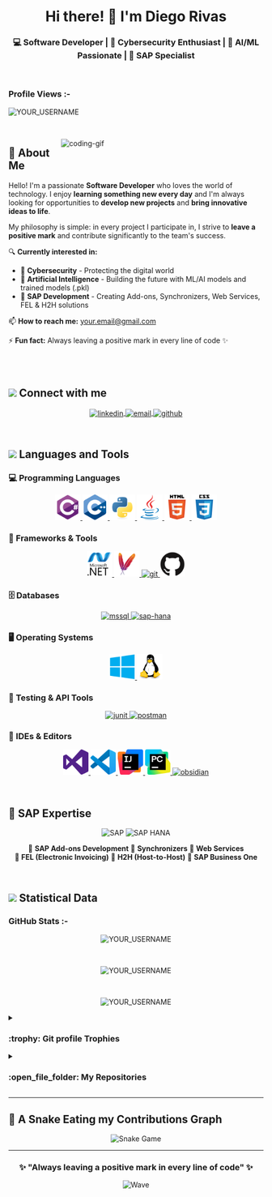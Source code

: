 <h1 align="center">Hi there! 👋 I'm Diego Rivas</h1>
<h3 align="center">💻 Software Developer | 🔐 Cybersecurity Enthusiast | 🤖 AI/ML Passionate | 💼 SAP Specialist</h3>

<br>

<p align="right"> 
  <h3>Profile Views :-</h3> 
  <img src="https://komarev.com/ghpvc/?username=YOUR_USERNAME&label=Profile%20views&color=6f42c1&style=for-the-badge" alt="YOUR_USERNAME" /> 
</p>

<br>

<p><img align="right" src="https://github.com/Adam-pw/Adam-pw/blob/main/animation_500_kxa883sd.gif" alt="coding-gif" width="400"/></p>

## 🚀 About Me

Hello! I'm a passionate **Software Developer** who loves the world of technology. I enjoy **learning something new every day** and I'm always looking for opportunities to **develop new projects** and **bring innovative ideas to life**.

My philosophy is simple: in every project I participate in, I strive to **leave a positive mark** and contribute significantly to the team's success.

🔍 **Currently interested in:**
- 🔐 **Cybersecurity** - Protecting the digital world
- 🤖 **Artificial Intelligence** - Building the future with ML/AI models and trained models (.pkl)
- 💼 **SAP Development** - Creating Add-ons, Synchronizers, Web Services, FEL & H2H solutions

📫 **How to reach me:** your.email@gmail.com

⚡ **Fun fact:** Always leaving a positive mark in every line of code ✨

<br><br>

## <picture> <img src = "https://github.com/7oSkaaa/7oSkaaa/blob/main/Images/Connect-with-me.gif?raw=true" width="100px"> </picture> Connect with me

<p align="center">
  <a href="https://www.linkedin.com/in/YOUR_LINKEDIN_USERNAME/" target="blank">
    <img align="center" src="https://raw.githubusercontent.com/rahuldkjain/github-profile-readme-generator/master/src/images/icons/Social/linked-in-alt.svg" alt="linkedin" height="40" width="50" />
  </a>
  <a href="mailto:your.email@gmail.com" target="blank">
    <img align="center" src="https://cdn-icons-png.flaticon.com/512/732/732200.png" alt="email" height="40" width="50" />
  </a>
  <a href="https://github.com/YOUR_USERNAME" target="blank">
    <img align="center" src="https://raw.githubusercontent.com/rahuldkjain/github-profile-readme-generator/master/src/images/icons/Social/github.svg" alt="github" height="40" width="50" />
  </a>
</p>

<br>

## <picture> <img src = "https://github.com/7oSkaaa/7oSkaaa/blob/main/Images/Programming_Languages.gif?raw=true" width = 50px>  </picture> Languages and Tools

### 💻 Programming Languages
<p align="center"> 
  <a href="https://docs.microsoft.com/en-us/dotnet/csharp/" target="_blank" rel="noreferrer">
    <img src="https://raw.githubusercontent.com/devicons/devicon/master/icons/csharp/csharp-original.svg" alt="csharp" width="50" height="50"/>
  </a>
  <a href="https://www.w3schools.com/cpp/" target="_blank" rel="noreferrer">
    <img src="https://raw.githubusercontent.com/devicons/devicon/master/icons/cplusplus/cplusplus-original.svg" alt="cplusplus" width="50" height="50"/>
  </a>
  <a href="https://www.python.org" target="_blank" rel="noreferrer">
    <img src="https://raw.githubusercontent.com/devicons/devicon/master/icons/python/python-original.svg" alt="python" width="50" height="50"/>
  </a>
  <a href="https://www.java.com" target="_blank" rel="noreferrer">
    <img src="https://raw.githubusercontent.com/devicons/devicon/master/icons/java/java-original.svg" alt="java" width="50" height="50"/>
  </a>
  <a href="https://www.w3.org/html/" target="_blank" rel="noreferrer">
    <img src="https://raw.githubusercontent.com/devicons/devicon/master/icons/html5/html5-original-wordmark.svg" alt="html5" width="50" height="50"/>
  </a>
  <a href="https://www.w3schools.com/css/" target="_blank" rel="noreferrer">
    <img src="https://raw.githubusercontent.com/devicons/devicon/master/icons/css3/css3-original-wordmark.svg" alt="css3" width="50" height="50"/>
  </a>
</p>

### 🔧 Frameworks & Tools
<p align="center">
  <a href="https://dotnet.microsoft.com/" target="_blank" rel="noreferrer">
    <img src="https://raw.githubusercontent.com/devicons/devicon/master/icons/dot-net/dot-net-original-wordmark.svg" alt="dotnet" width="50" height="50"/>
  </a>
  <a href="https://maven.apache.org/" target="_blank" rel="noreferrer">
    <img src="https://raw.githubusercontent.com/devicons/devicon/master/icons/maven/maven-original.svg" alt="maven" width="50" height="50"/>
  </a>
  <a href="https://git-scm.com/" target="_blank" rel="noreferrer">
    <img src="https://www.vectorlogo.zone/logos/git-scm/git-scm-icon.svg" alt="git" width="50" height="50"/>
  </a>
  <a href="https://github.com/" target="_blank" rel="noreferrer">
    <img src="https://raw.githubusercontent.com/devicons/devicon/master/icons/github/github-original.svg" alt="github" width="50" height="50"/>
  </a>
</p>

### 🗄️ Databases
<p align="center">
  <a href="https://www.microsoft.com/en-us/sql-server" target="_blank" rel="noreferrer">
    <img src="https://www.svgrepo.com/show/303229/microsoft-sql-server-logo.svg" alt="mssql" width="50" height="50"/>
  </a>
  <a href="https://www.sap.com/products/hana.html" target="_blank" rel="noreferrer">
    <img src="https://www.vectorlogo.zone/logos/sap/sap-icon.svg" alt="sap-hana" width="50" height="50"/>
  </a>
</p>

### 🖥️ Operating Systems
<p align="center">
  <a href="https://www.microsoft.com/windows" target="_blank" rel="noreferrer">
    <img src="https://raw.githubusercontent.com/devicons/devicon/master/icons/windows8/windows8-original.svg" alt="windows" width="50" height="50"/>
  </a>
  <a href="https://www.linux.org/" target="_blank" rel="noreferrer">
    <img src="https://raw.githubusercontent.com/devicons/devicon/master/icons/linux/linux-original.svg" alt="linux" width="50" height="50"/>
  </a>
</p>

### 🧪 Testing & API Tools
<p align="center">
  <a href="https://junit.org/junit5/" target="_blank" rel="noreferrer">
    <img src="https://junit.org/junit5/assets/img/junit5-logo.png" alt="junit" width="50" height="50"/>
  </a>
  <a href="https://www.postman.com" target="_blank" rel="noreferrer">
    <img src="https://www.vectorlogo.zone/logos/getpostman/getpostman-icon.svg" alt="postman" width="50" height="50"/>
  </a>
</p>

### 📝 IDEs & Editors
<p align="center">
  <a href="https://visualstudio.microsoft.com/" target="_blank" rel="noreferrer">
    <img src="https://raw.githubusercontent.com/devicons/devicon/master/icons/visualstudio/visualstudio-plain.svg" alt="visualstudio" width="50" height="50"/>
  </a>
  <a href="https://code.visualstudio.com/" target="_blank" rel="noreferrer">
    <img src="https://raw.githubusercontent.com/devicons/devicon/master/icons/vscode/vscode-original.svg" alt="vscode" width="50" height="50"/>
  </a>
  <a href="https://www.jetbrains.com/idea/" target="_blank" rel="noreferrer">
    <img src="https://raw.githubusercontent.com/devicons/devicon/master/icons/intellij/intellij-original.svg" alt="intellij" width="50" height="50"/>
  </a>
  <a href="https://www.jetbrains.com/pycharm/" target="_blank" rel="noreferrer">
    <img src="https://raw.githubusercontent.com/devicons/devicon/master/icons/pycharm/pycharm-original.svg" alt="pycharm" width="50" height="50"/>
  </a>
  <a href="https://obsidian.md/" target="_blank" rel="noreferrer">
    <img src="https://obsidian.md/images/obsidian-logo-gradient.svg" alt="obsidian" width="50" height="50"/>
  </a>
</p>

<br>

## 💼 SAP Expertise

<div align="center">
  
![SAP](https://img.shields.io/badge/SAP%20Business%20One-0FAAFF?style=for-the-badge&logo=sap&logoColor=white)
![SAP HANA](https://img.shields.io/badge/SAP%20HANA-0FAAFF?style=for-the-badge&logo=sap&logoColor=white)

🔹 **SAP Add-ons Development** 🔹 **Synchronizers** 🔹 **Web Services**
<br>
🔹 **FEL (Electronic Invoicing)** 🔹 **H2H (Host-to-Host)** 🔹 **SAP Business One**

</div>

<br>

## <picture> <img src = "https://github.com/7oSkaaa/7oSkaaa/blob/main/Images/Statistics.gif?raw=true" width = 50px>  </picture> Statistical Data

<h3>GitHub Stats :-</h3>

<p align="center">
  <img src="https://github-readme-stats.vercel.app/api/top-langs?username=YOUR_USERNAME&show_icons=true&locale=en&bg_color=0d1117&text_color=ffffff&layout=compact" alt="YOUR_USERNAME" />
</p>

<br>

<p align="center">
  <img src="https://github-readme-stats.vercel.app/api?username=YOUR_USERNAME&show_icons=true&locale=en&bg_color=0d1117&text_color=ffffff" alt="YOUR_USERNAME" />
</p>

<br>

<p align="center">
  <img src="https://github-readme-streak-stats.herokuapp.com/?user=YOUR_USERNAME&theme=dark&background=0d1117&date_format=M%20j%5B%2C%20Y%5D" alt="YOUR_USERNAME" />
</p>

<details><summary><h3> :trophy: Git profile Trophies </h3></summary>

----
	
<p align="center"> 
  <a href="https://github.com/ryo-ma/github-profile-trophy">
    <img src="https://github-profile-trophy.vercel.app/?username=YOUR_USERNAME&layout=compact&theme=tokyonight&column=4&margin-w=15&margin-h=15" alt="YOUR_USERNAME" />
  </a> 
</p>
	
</details>
	
<details><summary><h3> :open_file_folder: My Repositories </h3></summary>

----
	
<div>
  <p align="center">
	<a href="https://github.com/YOUR_USERNAME/REPO_NAME_1">
      		<img src="https://github-readme-stats.vercel.app/api/pin/?username=YOUR_USERNAME&repo=REPO_NAME_1&theme=tokyonight" alt="GitHub Stats" />
    	</a>
	<a href="https://github.com/YOUR_USERNAME/REPO_NAME_2">
      		<img src="https://github-readme-stats.vercel.app/api/pin/?username=YOUR_USERNAME&repo=REPO_NAME_2&theme=tokyonight" alt="GitHub Stats" />
    	</a>
    	<a href="https://github.com/YOUR_USERNAME/REPO_NAME_3">
      		<img src="https://github-readme-stats.vercel.app/api/pin/?username=YOUR_USERNAME&repo=REPO_NAME_3&theme=tokyonight" alt="GitHub Stats" />
    	</a>
    	<a href="https://github.com/YOUR_USERNAME/REPO_NAME_4">
      		<img src="https://github-readme-stats.vercel.app/api/pin/?username=YOUR_USERNAME&repo=REPO_NAME_4&theme=tokyonight" alt="GitHub Stats" />
    	</a>
  </p>
</div>
</details>

---

## 🐍 A Snake Eating my Contributions Graph
	
<p align = "center">
	<img src = "https://github.com/YOUR_USERNAME/YOUR_USERNAME/blob/output/github-contribution-grid-snake.svg?" alt = "Snake Game"/>
</p>

---

<div align="center">
  
### ✨ "Always leaving a positive mark in every line of code" ✨

![Wave](https://raw.githubusercontent.com/mayhemantt/mayhemantt/Update/svg/Bottom.svg)

</div>
